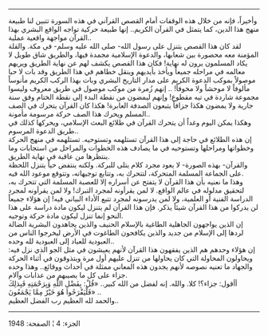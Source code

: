 ------------------------------------------------------------------------

وأخيراً، فإنه من خلال هذه الوقفات أمام القصص القرآني في هذه السورة تتبين
لنا طبيعة منهج هذا الدين، كما يتمثل في القرآن الكريم.. إنها طبيعة حركية
تواجه الواقع البشري بهذا القرآن مواجهة واقعية عملية..  
لقد كان هذا القصص يتنزل على رسول الله- صلى الله عليه وسلم- في مكة.
والقلة المؤمنة معه محصورة بين شعابها، والدعوة الإسلامية مجمدة فيها،
والطريق شاق طويل لا يكاد المسلمون يرون له نهاية! فكان هذا القصص يكشف لهم
عن نهاية الطريق ويريهم معالمه في مراحله جميعاً ويأخذ بأيديهم وينقل خطاهم
في هذا الطريق وقد بات لا حبا موصولاً بموكب الدعوة الكريم على مدار التاريخ
البشري وبات بهذا الركب الكريم مأنوساً مألوفاً لا موحشاً ولا مخوفاً! .. إنهم
زُمرة من موكب موصول في طريق معروف وليسوا مجموعة شاردة في تيه مقطوع! وإنهم
ليمضون من نقطة البدء إلى نقطة الختام وفق سنة جارية ولا يمضون هكذا جزافاً
يتبعون الصدفة العابرة! هكذا كان القرآن يتحرك في الصف المسلم ويحرك هذا
الصف حركة مرسومة مأمونة..  
وهكذا يمكن اليوم وغداً أن يتحرك القرآن في طلائع البعث الإسلامي، ويحركها
كذلك في طريق الدعوة المرسوم..  
إن هذه الطلائع في حاجة إلى هذا القرآن تستلهمه وتستوحيه. تستلهمه في منهج
الحركة وخطواتها ومراحلها وتستوحيه في ما يصادف هذه الخطوات والمراحل من
استجابات وما ينتظرها من عاقبة في نهاية الطريق.  
والقرآن- بهذه الصورة- لا يعود مجرد كلام يتلى للبركة. ولكنه ينتفض حياً
يتنزل اللحظة على الجماعة المسلمة المتحركة، لتتحرك به، وتتابع توجيهاته،
وتتوقع موعود الله فيه.  
وهذا ما نعنيه بأن هذا القرآن لا يتفتح عن أسراره إلا للعصبة المسلمة التي
تتحرك به، لتحقيق مدلوله في عالم الواقع. لا لمن يقرأونه لمجرد التبرك! ولا
لمن يقرأونه لمجرد الدراسة الفنية أو العلمية، ولا لمن يدرسونه لمجرد تتبع
الأداء البياني فيه! إن هؤلاء جميعاً لن يدركوا من هذا القرآن شيئاً يذكر.
فإن هذا القرآن لم يتنزل ليكون مادة دراسة على هذا النحو إنما تنزل ليكون
مادة حركة وتوجيه.  
إن الذين يواجهون الجاهلية الطاغية بالإسلام الحنيف والذين يجاهدون البشرية
الضالة لردها إلى الإسلام من جديد والذين يكافحون الطاغوت في الأرض ليخرجوا
الناس من العبودية للعباد إلى العبودية لله وحده..  
إن هؤلاء وحدهم هم الذين يفقهون هذا القرآن لأنهم يعيشون في مثل الجو الذي
نزل فيه: ويحاولون المحاولة التي كان يحاولها من تنزل عليهم أول مرة
ويتذوقون في أثناء الحركة والجهاد ما تعنيه نصوصه لأنهم يجدون هذه المعاني
ممثلة في أحداث ووقائع.. وهذا وحده جزاء على كل ما يصيبهم من عذابات
وآلام.  
أأقول: جزاء؟! كلا. والله. إنه لفضل من الله كبير.. «قُلْ: بِفَضْلِ اللَّهِ وَبِرَحْمَتِهِ
فَبِذلِكَ فَلْيَفْرَحُوا هُوَ خَيْرٌ مِمَّا يَجْمَعُونَ» ..  
والحمد لله العظيم رب الفضل العظيم..

------------------------------------------------------------------------

الجزء: 4 ¦ الصفحة: 1948
